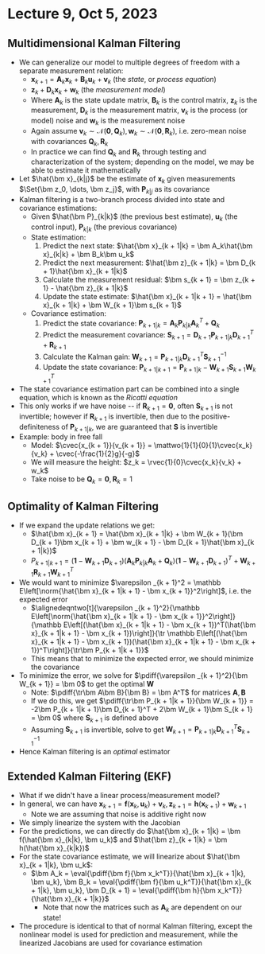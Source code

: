 # Lecture 9, Oct 5, 2023

## Multidimensional Kalman Filtering

* We can generalize our model to multiple degrees of freedom with a separate measurement relation:
	* $\bm x_{k + 1} = \bm A_k\bm x_k + \bm B_k\bm u_k + \bm v_k$ (the *state*, or *process equation*)
	* $\bm z_k + \bm D_k\bm x_k + \bm w_k$ (the *measurement model*)
	* Where $\bm A_k$ is the state update matrix, $\bm B_k$ is the control matrix, $\bm z_k$ is the measurement, $\bm D_k$ is the measurement matrix, $\bm v_k$ is the process (or model) noise and $\bm w_k$ is the measurement noise
	* Again assume $\bm v_k \sim \mathcal N(\bm 0, \bm Q_k), \bm w_k \sim \mathcal N(\bm 0, \bm R_k)$, i.e. zero-mean noise with covariances $\bm Q_k, \bm R_k$
	* In practice we can find $\bm Q_k$ and $\bm R_k$ through testing and characterization of the system; depending on the model, we may be able to estimate it mathematically
* Let $\hat{\bm x}_{k|j}$ be the estimate of $\bm x_k$ given measurements $\Set{\bm z_0, \dots, \bm z_j}$, with $\bm P_{k|j}$ as its covariance
* Kalman filtering is a two-branch process divided into state and covariance estimations:
	* Given $\hat{\bm P}_{k|k}$ (the previous best estimate), $\bm u_k$ (the control input), $\bm P_{k|k}$ (the previous covariance)
	* State estimation:
		1. Predict the next state: $\hat{\bm x}_{k + 1|k} = \bm A_k\hat{\bm x}_{k|k} + \bm B_k\bm u_k$
		2. Predict the next measurement: $\hat{\bm z}_{k + 1|k} = \bm D_{k + 1}\hat{\bm x}_{k + 1|k}$
		3. Calculate the measurement residual: $\bm s_{k + 1} = \bm z_{k + 1} - \hat{\bm z}_{k + 1|k}$
		4. Update the state estimate: $\hat{\bm x}_{k + 1|k + 1} = \hat{\bm x}_{k + 1|k} + \bm W_{k + 1}\bm s_{k + 1}$
	* Covariance estimation:
		1. Predict the state covariance: $\bm P_{k + 1|k} = \bm A_k\bm P_{k|k}\bm A_k^T + \bm Q_k$
		2. Predict the measurement covariance: $\bm S_{k + 1} = \bm D_{k + 1}\bm P_{k + 1|k}\bm D_{k + 1}^T + \bm R_{k + 1}$
		3. Calculate the Kalman gain: $\bm W_{k + 1} = \bm P_{k + 1|k}\bm D_{k + 1}^T\bm S_{k + 1}^{-1}$
		4. Update the state covariance: $\bm P_{k + 1|k + 1} = \bm P_{k + 1|k} - \bm W_{k + 1}\bm S_{k + 1}\bm W_{k + 1}^T$
* The state covariance estimation part can be combined into a single equation, which is known as the *Ricatti equation*
* This only works if we have noise -- if $\bm R_{k + 1} = \bm 0$, often $\bm S_{k + 1}$ is not invertible; however if $\bm R_{k + 1}$ is invertible, then due to the positive-definiteness of $\bm P_{k + 1|k}$, we are guaranteed that $\bm S$ is invertible
* Example: body in free fall
	* Model: $\cvec{x_{k + 1}}{v_{k + 1}} = \mattwo{1}{1}{0}{1}\cvec{x_k}{v_k} + \cvec{-\frac{1}{2}g}{-g}$
	* We will measure the height: $z_k = \rvec{1}{0}\cvec{x_k}{v_k} + w_k$
	* Take noise to be $\bm Q_k = \bm 0, \bm R_k = 1$

## Optimality of Kalman Filtering

* If we expand the update relations we get:
	* $\hat{\bm x}_{k + 1} = \hat{\bm x}_{k + 1|k} + \bm W_{k + 1}(\bm D_{k + 1}\bm x_{k + 1} + \bm w_{k + 1} - \bm D_{k + 1}\hat{\bm x}_{k + 1|k})$
	* $P_{k + 1|k + 1} = (\bm 1 - \bm W_{k + 1}\bm D_{k + 1})(\bm A_k\bm P_{k|k}\bm A_k + \bm Q_k)(\bm 1 - \bm W_{k + 1}\bm D_{k + 1})^T + \bm W_{k + 1}\bm R_{k + 1}\bm W_{k + 1}^T$
* We would want to minimize $\varepsilon _{k + 1}^2 = \mathbb E\left[\norm{\hat{\bm x}_{k + 1|k + 1} - \bm x_{k + 1}}^2\right]$, i.e. the expected error
	* $\alignedeqntwo[t]{\varepsilon _{k + 1}^2}{\mathbb E\left[\norm{\hat{\bm x}_{k + 1|k + 1} - \bm x_{k + 1}}^2\right]}{\mathbb E\left[(\hat{\bm x}_{k + 1|k + 1} - \bm x_{k + 1})^T(\hat{\bm x}_{k + 1|k + 1} - \bm x_{k + 1})\right]}{\tr \mathbb E\left[(\hat{\bm x}_{k + 1|k + 1} - \bm x_{k + 1})(\hat{\bm x}_{k + 1|k + 1} - \bm x_{k + 1})^T\right]}{\tr\bm P_{k + 1|k + 1}}$
	* This means that to minimize the expected error, we should minimize the covariance
* To minimize the error, we solve for $\pdiff{\varepsilon _{k + 1}^2}{\bm W_{k + 1}} = \bm 0$ to get the optimal $\bm W$
	* Note: $\pdiff{\tr\bm A\bm B}{\bm B} = \bm A^T$ for matrices $\bm A, \bm B$
	* If we do this, we get $\pdiff{\tr\bm P_{k + 1|k + 1}}{\bm W_{k + 1}} = -2\bm P_{k + 1|k + 1}\bm D_{k + 1}^T + 2\bm W_{k + 1}\bm S_{k + 1} = \bm 0$ where $\bm S_{k + 1}$ is defined above
	* Assuming $\bm S_{k + 1}$ is invertible, solve to get $\bm W_{k + 1} = \bm P_{k + 1|k}\bm D_{k + 1}^T\bm S_{k + 1}^{-1}$
* Hence Kalman filtering is an *optimal* estimator

## Extended Kalman Filtering (EKF)

* What if we didn't have a linear process/measurement model?
* In general, we can have $\bm x_{k + 1} = \bm f(\bm x_k, \bm u_k) + \bm v_k, \bm z_{k + 1} = \bm h(\bm x_{k + 1}) + \bm w_{k + 1}$
	* Note we are assuming that noise is additive right now
* We simply linearize the system with the Jacobian
* For the predictions, we can directly do $\hat{\bm x}_{k + 1|k} = \bm f(\hat{\bm x}_{k|k}, \bm u_k)$ and $\hat{\bm z}_{k + 1|k} = \bm h(\hat{\bm x}_{k|k})$
* For the state covariance estimate, we will linearize about $\hat{\bm x}_{k + 1|k}, \bm u_k$:
	* $\bm A_k = \eval{\pdiff{\bm f}{\bm x_k^T}}{\hat{\bm x}_{k + 1|k}, \bm u_k}, \bm B_k = \eval{\pdiff{\bm f}{\bm u_k^T}}{\hat{\bm x}_{k + 1|k}, \bm u_k}, \bm D_{k + 1} = \eval{\pdiff{\bm h}{\bm x_k^T}}{\hat{\bm x}_{k + 1|k}}$
		* Note that now the matrices such as $\bm A_k$ are dependent on our state!
* The procedure is identical to that of normal Kalman filtering, except the nonlinear model is used for prediction and measurement, while the linearized Jacobians are used for covariance estimation

